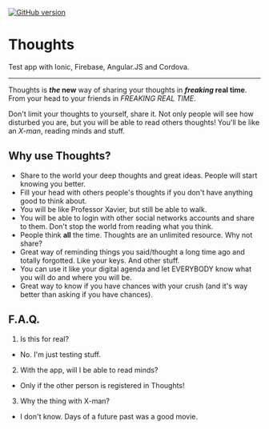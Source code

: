[![GitHub version](https://badge.fury.io/gh/vytorcalixto%2Fthoughts.svg)](http://badge.fury.io/gh/vytorcalixto%2Fthoughts)
# Thoughts

Test app with Ionic, Firebase, Angular.JS and Cordova.
***
Thoughts is **_the_ new** way of sharing your thoughts in **_freaking_ real time**. From your head to your friends in *FREAKING REAL TIME*.

Don't limit your thoughts to yourself, share it. Not only people will see how disturbed you are, but you will be able to read others thoughts! You'll be like an *X-man*, reading minds and stuff.

## Why use Thoughts?

* Share to the world your deep thoughts and great ideas. People will start knowing you better.
* Fill your head with others people's thoughts if you don't have anything good to think about.
* You will be like Professor Xavier, but still be able to walk.
* You will be able to login with other social networks accounts and share to them. Don't stop the world from reading what you think.
* People think **all** the time. Thoughts are an unlimited resource. Why not share?
* Great way of reminding things you said/thought a long time ago and totally forgotted. Like your keys. And other stuff.
* You can use it like your digital agenda and let EVERYBODY know what you will do and where you will be.
* Great way to know if you have chances with your crush (and it's way better than asking if you have chances).

## F.A.Q.

1. Is this for real?
  * No. I'm just testing stuff.
2. With the app, will I be able to read minds?
  * Only if the other person is registered in Thoughts!
3. Why the thing with X-man?
  * I don't know. Days of a future past was a good movie.
